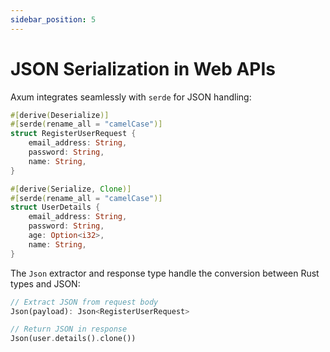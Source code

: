 ```yaml
---
sidebar_position: 5
---
```


# JSON Serialization in Web APIs

Axum integrates seamlessly with `serde` for JSON handling:

```rust showLineNumbers
#[derive(Deserialize)]
#[serde(rename_all = "camelCase")]
struct RegisterUserRequest {
    email_address: String,
    password: String,
    name: String,
}

#[derive(Serialize, Clone)]
#[serde(rename_all = "camelCase")]
struct UserDetails {
    email_address: String,
    password: String,
    age: Option<i32>,
    name: String,
}
```

The `Json` extractor and response type handle the conversion between Rust types and JSON:

```rust showLineNumbers
// Extract JSON from request body
Json(payload): Json<RegisterUserRequest>

// Return JSON in response
Json(user.details().clone())
```